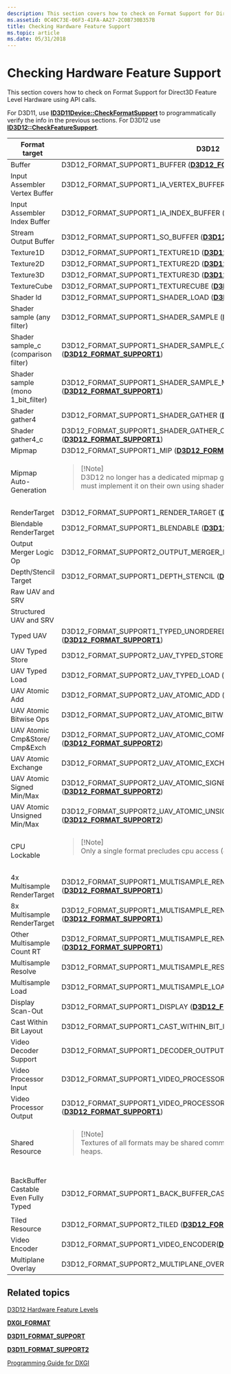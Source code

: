 ```yaml
---
description: This section covers how to check on Format Support for Direct3D Feature Level Hardware using API calls.
ms.assetid: 0C40C73E-06F3-41FA-AA27-2C0B730B357B
title: Checking Hardware Feature Support
ms.topic: article
ms.date: 05/31/2018
---
```


# Checking Hardware Feature Support

This section covers how to check on Format Support for Direct3D Feature Level Hardware using API calls.

For D3D11, use [**ID3D11Device::CheckFormatSupport**](/windows/desktop/api/d3d11/nf-d3d11-id3d11device-checkformatsupport) to programmatically verify the info in the previous sections. For D3D12 use [**ID3D12::CheckFeatureSupport**](/windows/desktop/api/d3d12/nf-d3d12-id3d12device-checkfeaturesupport).



<table>
<colgroup>
<col  />
<col  />
<col  />
</colgroup>
<thead>
<tr class="header">
<th>Format target</th>
<th>D3D12</th>
<th>D3D11</th>
</tr>
</thead>
<tbody>
<tr class="odd">
<td>Buffer</td>
<td>D3D12_FORMAT_SUPPORT1_BUFFER (<a href="/windows/desktop/api/d3d12/ne-d3d12-d3d12_format_support1"><strong>D3D12_FORMAT_SUPPORT1</strong></a>)</td>
<td>D3D11_FORMAT_SUPPORT_BUFFER (<a href="/windows/desktop/api/d3d11/ne-d3d11-d3d11_format_support"><strong>D3D11_FORMAT_SUPPORT</strong></a>)</td>
</tr>
<tr class="even">
<td>Input Assembler Vertex Buffer</td>
<td>D3D12_FORMAT_SUPPORT1_IA_VERTEX_BUFFER (<a href="/windows/desktop/api/d3d12/ne-d3d12-d3d12_format_support1"><strong>D3D12_FORMAT_SUPPORT1</strong></a>)</td>
<td>D3D11_FORMAT_SUPPORT_IA_VERTEX_BUFFER (<a href="/windows/desktop/api/d3d11/ne-d3d11-d3d11_format_support"><strong>D3D11_FORMAT_SUPPORT</strong></a>)</td>
</tr>
<tr class="odd">
<td>Input Assembler Index Buffer</td>
<td>D3D12_FORMAT_SUPPORT1_IA_INDEX_BUFFER (<a href="/windows/desktop/api/d3d12/ne-d3d12-d3d12_format_support1"><strong>D3D12_FORMAT_SUPPORT1</strong></a>)</td>
<td>D3D11_FORMAT_SUPPORT_IA_INDEX_BUFFER (<a href="/windows/desktop/api/d3d11/ne-d3d11-d3d11_format_support"><strong>D3D11_FORMAT_SUPPORT</strong></a>)</td>
</tr>
<tr class="even">
<td>Stream Output Buffer</td>
<td>D3D12_FORMAT_SUPPORT1_SO_BUFFER (<a href="/windows/desktop/api/d3d12/ne-d3d12-d3d12_format_support1"><strong>D3D12_FORMAT_SUPPORT1</strong></a>)</td>
<td>D3D11_FORMAT_SUPPORT_SO_BUFFER (<a href="/windows/desktop/api/d3d11/ne-d3d11-d3d11_format_support"><strong>D3D11_FORMAT_SUPPORT</strong></a>)</td>
</tr>
<tr class="odd">
<td>Texture1D</td>
<td>D3D12_FORMAT_SUPPORT1_TEXTURE1D (<a href="/windows/desktop/api/d3d12/ne-d3d12-d3d12_format_support1"><strong>D3D12_FORMAT_SUPPORT1</strong></a>)</td>
<td>D3D11_FORMAT_SUPPORT_TEXTURE1D (<a href="/windows/desktop/api/d3d11/ne-d3d11-d3d11_format_support"><strong>D3D11_FORMAT_SUPPORT</strong></a>)</td>
</tr>
<tr class="even">
<td>Texture2D</td>
<td>D3D12_FORMAT_SUPPORT1_TEXTURE2D (<a href="/windows/desktop/api/d3d12/ne-d3d12-d3d12_format_support1"><strong>D3D12_FORMAT_SUPPORT1</strong></a>)</td>
<td>D3D11_FORMAT_SUPPORT_TEXTURE2D (<a href="/windows/desktop/api/d3d11/ne-d3d11-d3d11_format_support"><strong>D3D11_FORMAT_SUPPORT</strong></a>)</td>
</tr>
<tr class="odd">
<td>Texture3D</td>
<td>D3D12_FORMAT_SUPPORT1_TEXTURE3D (<a href="/windows/desktop/api/d3d12/ne-d3d12-d3d12_format_support1"><strong>D3D12_FORMAT_SUPPORT1</strong></a>)</td>
<td>D3D11_FORMAT_SUPPORT_TEXTURE3D (<a href="/windows/desktop/api/d3d11/ne-d3d11-d3d11_format_support"><strong>D3D11_FORMAT_SUPPORT</strong></a>)</td>
</tr>
<tr class="even">
<td>TextureCube</td>
<td>D3D12_FORMAT_SUPPORT1_TEXTURECUBE (<a href="/windows/desktop/api/d3d12/ne-d3d12-d3d12_format_support1"><strong>D3D12_FORMAT_SUPPORT1</strong></a>)</td>
<td>D3D11_FORMAT_SUPPORT_TEXTURECUBE (<a href="/windows/desktop/api/d3d11/ne-d3d11-d3d11_format_support"><strong>D3D11_FORMAT_SUPPORT</strong></a>)</td>
</tr>
<tr class="odd">
<td>Shader ld</td>
<td>D3D12_FORMAT_SUPPORT1_SHADER_LOAD (<a href="/windows/desktop/api/d3d12/ne-d3d12-d3d12_format_support1"><strong>D3D12_FORMAT_SUPPORT1</strong></a>)</td>
<td>D3D11_FORMAT_SUPPORT_SHADER_LOAD (<a href="/windows/desktop/api/d3d11/ne-d3d11-d3d11_format_support"><strong>D3D11_FORMAT_SUPPORT</strong></a>)</td>
</tr>
<tr class="even">
<td>Shader sample (any filter)</td>
<td>D3D12_FORMAT_SUPPORT1_SHADER_SAMPLE (<a href="/windows/desktop/api/d3d12/ne-d3d12-d3d12_format_support1"><strong>D3D12_FORMAT_SUPPORT1</strong></a>)</td>
<td>D3D11_FORMAT_SUPPORT_SHADER_SAMPLE (<a href="/windows/desktop/api/d3d11/ne-d3d11-d3d11_format_support"><strong>D3D11_FORMAT_SUPPORT</strong></a>)</td>
</tr>
<tr class="odd">
<td>Shader sample_c (comparison filter)</td>
<td>D3D12_FORMAT_SUPPORT1_SHADER_SAMPLE_COMPARISON (<a href="/windows/desktop/api/d3d12/ne-d3d12-d3d12_format_support1"><strong>D3D12_FORMAT_SUPPORT1</strong></a>)</td>
<td>D3D11_FORMAT_SUPPORT_SHADER_SAMPLE_COMPARISON (<a href="/windows/desktop/api/d3d11/ne-d3d11-d3d11_format_support"><strong>D3D11_FORMAT_SUPPORT</strong></a>)</td>
</tr>
<tr class="even">
<td>Shader sample (mono 1_bit_filter)</td>
<td>D3D12_FORMAT_SUPPORT1_SHADER_SAMPLE_MONO_TEXT (<a href="/windows/desktop/api/d3d12/ne-d3d12-d3d12_format_support1"><strong>D3D12_FORMAT_SUPPORT1</strong></a>)</td>
<td>D3D11_FORMAT_SUPPORT_SHADER_SAMPLE_MONO_TEXT (<a href="/windows/desktop/api/d3d11/ne-d3d11-d3d11_format_support"><strong>D3D11_FORMAT_SUPPORT</strong></a>)</td>
</tr>
<tr class="odd">
<td>Shader gather4</td>
<td>D3D12_FORMAT_SUPPORT1_SHADER_GATHER (<a href="/windows/desktop/api/d3d12/ne-d3d12-d3d12_format_support1"><strong>D3D12_FORMAT_SUPPORT1</strong></a>)</td>
<td>D3D11_FORMAT_SUPPORT_SHADER_GATHER (<a href="/windows/desktop/api/d3d11/ne-d3d11-d3d11_format_support"><strong>D3D11_FORMAT_SUPPORT</strong></a>)</td>
</tr>
<tr class="even">
<td>Shader gather4_c</td>
<td>D3D12_FORMAT_SUPPORT1_SHADER_GATHER_COMPARISON (<a href="/windows/desktop/api/d3d12/ne-d3d12-d3d12_format_support1"><strong>D3D12_FORMAT_SUPPORT1</strong></a>)</td>
<td>D3D11_FORMAT_SUPPORT_SHADER_GATHER_COMPARISON (<a href="/windows/desktop/api/d3d11/ne-d3d11-d3d11_format_support"><strong>D3D11_FORMAT_SUPPORT</strong></a>)</td>
</tr>
<tr class="odd">
<td>Mipmap</td>
<td>D3D12_FORMAT_SUPPORT1_MIP (<a href="/windows/desktop/api/d3d12/ne-d3d12-d3d12_format_support1"><strong>D3D12_FORMAT_SUPPORT1</strong></a>)</td>
<td>D3D11_FORMAT_SUPPORT_MIP (<a href="/windows/desktop/api/d3d11/ne-d3d11-d3d11_format_support"><strong>D3D11_FORMAT_SUPPORT</strong></a>)</td>
</tr>
<tr class="even">
<td>Mipmap Auto-Generation</td>
<td><blockquote>
[!Note]<br />
D3D12 no longer has a dedicated mipmap generation functionality. Applications must implement it on their own using shaders.
</blockquote>
<br/></td>
<td>D3D11_FORMAT_SUPPORT_MIP_AUTOGEN (<a href="/windows/desktop/api/d3d11/ne-d3d11-d3d11_format_support"><strong>D3D11_FORMAT_SUPPORT</strong></a>)</td>
</tr>
<tr class="odd">
<td>RenderTarget</td>
<td>D3D12_FORMAT_SUPPORT1_RENDER_TARGET (<a href="/windows/desktop/api/d3d12/ne-d3d12-d3d12_format_support1"><strong>D3D12_FORMAT_SUPPORT1</strong></a>)</td>
<td>D3D11_FORMAT_SUPPORT_RENDER_TARGET (<a href="/windows/desktop/api/d3d11/ne-d3d11-d3d11_format_support"><strong>D3D11_FORMAT_SUPPORT</strong></a>)</td>
</tr>
<tr class="even">
<td>Blendable RenderTarget</td>
<td>D3D12_FORMAT_SUPPORT1_BLENDABLE (<a href="/windows/desktop/api/d3d12/ne-d3d12-d3d12_format_support1"><strong>D3D12_FORMAT_SUPPORT1</strong></a>)</td>
<td>D3D11_FORMAT_SUPPORT_BLENDABLE (<a href="/windows/desktop/api/d3d11/ne-d3d11-d3d11_format_support"><strong>D3D11_FORMAT_SUPPORT</strong></a>)</td>
</tr>
<tr class="odd">
<td>Output Merger Logic Op</td>
<td>D3D12_FORMAT_SUPPORT2_OUTPUT_MERGER_LOGIC_OP</td>
<td>D3D11_FORMAT_SUPPORT2_OUTPUT_MERGER_LOGIC_OP (<a href="/windows/desktop/api/d3d11/ne-d3d11-d3d11_format_support2"><strong>D3D11_FORMAT_SUPPORT2</strong></a>)</td>
</tr>
<tr class="even">
<td>Depth/Stencil Target</td>
<td>D3D12_FORMAT_SUPPORT1_DEPTH_STENCIL (<a href="/windows/desktop/api/d3d12/ne-d3d12-d3d12_format_support1"><strong>D3D12_FORMAT_SUPPORT1</strong></a>)</td>
<td>D3D11_FORMAT_SUPPORT_DEPTH_STENCIL (<a href="/windows/desktop/api/d3d11/ne-d3d11-d3d11_format_support"><strong>D3D11_FORMAT_SUPPORT</strong></a>)</td>
</tr>
<tr class="odd">
<td>Raw UAV and SRV</td>


</tr>
<tr class="even">
<td>Structured UAV and SRV</td>


</tr>
<tr class="odd">
<td>Typed UAV</td>
<td>D3D12_FORMAT_SUPPORT1_TYPED_UNORDERED_ACCESS_VIEW (<a href="/windows/desktop/api/d3d12/ne-d3d12-d3d12_format_support1"><strong>D3D12_FORMAT_SUPPORT1</strong></a>)</td>
<td>D3D11_FORMAT_SUPPORT_TYPED_UNORDERED_ACCESS_VIEW (<a href="/windows/desktop/api/d3d11/ne-d3d11-d3d11_format_support"><strong>D3D11_FORMAT_SUPPORT</strong></a>)</td>
</tr>
<tr class="even">
<td>UAV Typed Store</td>
<td>D3D12_FORMAT_SUPPORT2_UAV_TYPED_STORE (<a href="/windows/desktop/api/d3d12/ne-d3d12-d3d12_format_support2"><strong>D3D12_FORMAT_SUPPORT2</strong></a>)</td>
<td>D3D11_FORMAT_SUPPORT2_UAV_TYPED_STORE (<a href="/windows/desktop/api/d3d11/ne-d3d11-d3d11_format_support2"><strong>D3D11_FORMAT_SUPPORT2</strong></a>)</td>
</tr>
<tr class="odd">
<td>UAV Typed Load</td>
<td>D3D12_FORMAT_SUPPORT2_UAV_TYPED_LOAD (<a href="/windows/desktop/api/d3d12/ne-d3d12-d3d12_format_support2"><strong>D3D12_FORMAT_SUPPORT2</strong></a>)</td>
<td>D3D11_FORMAT_SUPPORT2_UAV_TYPED_LOAD (<a href="/windows/desktop/api/d3d11/ne-d3d11-d3d11_format_support2"><strong>D3D11_FORMAT_SUPPORT2</strong></a>)</td>
</tr>
<tr class="even">
<td>UAV Atomic Add</td>
<td>D3D12_FORMAT_SUPPORT2_UAV_ATOMIC_ADD (<a href="/windows/desktop/api/d3d12/ne-d3d12-d3d12_format_support2"><strong>D3D12_FORMAT_SUPPORT2</strong></a>)</td>
<td>D3D11_FORMAT_SUPPORT2_UAV_ATOMIC_ADD (<a href="/windows/desktop/api/d3d11/ne-d3d11-d3d11_format_support2"><strong>D3D11_FORMAT_SUPPORT2</strong></a>)</td>
</tr>
<tr class="odd">
<td>UAV Atomic Bitwise Ops</td>
<td>D3D12_FORMAT_SUPPORT2_UAV_ATOMIC_BITWISE_OPS (<a href="/windows/desktop/api/d3d12/ne-d3d12-d3d12_format_support2"><strong>D3D12_FORMAT_SUPPORT2</strong></a>)</td>
<td>D3D11_FORMAT_SUPPORT2_UAV_ATOMIC_BITWISE_OPS (<a href="/windows/desktop/api/d3d11/ne-d3d11-d3d11_format_support2"><strong>D3D11_FORMAT_SUPPORT2</strong></a>)</td>
</tr>
<tr class="even">
<td>UAV Atomic Cmp&Store/ Cmp&Exch</td>
<td>D3D12_FORMAT_SUPPORT2_UAV_ATOMIC_COMPARE_STORE_OR_COMPARE_EXCHANGE (<a href="/windows/desktop/api/d3d12/ne-d3d12-d3d12_format_support2"><strong>D3D12_FORMAT_SUPPORT2</strong></a>)</td>
<td>D3D11_FORMAT_SUPPORT2_UAV_ATOMIC_COMPARE_STORE_OR_COMPARE_EXCHANGE (<a href="/windows/desktop/api/d3d11/ne-d3d11-d3d11_format_support2"><strong>D3D11_FORMAT_SUPPORT2</strong></a>)</td>
</tr>
<tr class="odd">
<td>UAV Atomic Exchange</td>
<td>D3D12_FORMAT_SUPPORT2_UAV_ATOMIC_EXCHANGE (<a href="/windows/desktop/api/d3d12/ne-d3d12-d3d12_format_support2"><strong>D3D12_FORMAT_SUPPORT2</strong></a>)</td>
<td>D3D11_FORMAT_SUPPORT2_UAV_ATOMIC_EXCHANGE (<a href="/windows/desktop/api/d3d11/ne-d3d11-d3d11_format_support2"><strong>D3D11_FORMAT_SUPPORT2</strong></a>)</td>
</tr>
<tr class="even">
<td>UAV Atomic Signed Min/Max</td>
<td>D3D12_FORMAT_SUPPORT2_UAV_ATOMIC_SIGNED_MIN_OR_MAX (<a href="/windows/desktop/api/d3d12/ne-d3d12-d3d12_format_support2"><strong>D3D12_FORMAT_SUPPORT2</strong></a>)</td>
<td>D3D11_FORMAT_SUPPORT2_UAV_ATOMIC_SIGNED_MIN_OR_MAX (<a href="/windows/desktop/api/d3d11/ne-d3d11-d3d11_format_support2"><strong>D3D11_FORMAT_SUPPORT2</strong></a>)</td>
</tr>
<tr class="odd">
<td>UAV Atomic Unsigned Min/Max</td>
<td>D3D12_FORMAT_SUPPORT2_UAV_ATOMIC_UNSIGNED_MIN_OR_MAX (<a href="/windows/desktop/api/d3d12/ne-d3d12-d3d12_format_support2"><strong>D3D12_FORMAT_SUPPORT2</strong></a>)</td>
<td>D3D11_FORMAT_SUPPORT2_UAV_ATOMIC_UNSIGNED_MIN_OR_MAX (<a href="/windows/desktop/api/d3d11/ne-d3d11-d3d11_format_support2"><strong>D3D11_FORMAT_SUPPORT2</strong></a>)</td>
</tr>
<tr class="even">
<td>CPU Lockable</td>
<td><blockquote>
[!Note]<br />
Only a single format precludes cpu access (420_OPAQUE).
</blockquote>
<br/></td>
<td>D3D11_FORMAT_SUPPORT_CPU_LOCKABLE (<a href="/windows/desktop/api/d3d11/ne-d3d11-d3d11_format_support"><strong>D3D11_FORMAT_SUPPORT</strong></a>)</td>
</tr>
<tr class="odd">
<td>4x Multisample RenderTarget</td>
<td>D3D12_FORMAT_SUPPORT1_MULTISAMPLE_RENDERTARGET (<a href="/windows/desktop/api/d3d12/ne-d3d12-d3d12_format_support1"><strong>D3D12_FORMAT_SUPPORT1</strong></a>)</td>
<td>D3D11_FORMAT_SUPPORT_MULTISAMPLE_RENDERTARGET (<a href="/windows/desktop/api/d3d11/ne-d3d11-d3d11_format_support"><strong>D3D11_FORMAT_SUPPORT</strong></a>)</td>
</tr>
<tr class="even">
<td>8x Multisample RenderTarget</td>
<td>D3D12_FORMAT_SUPPORT1_MULTISAMPLE_RENDERTARGET (<a href="/windows/desktop/api/d3d12/ne-d3d12-d3d12_format_support1"><strong>D3D12_FORMAT_SUPPORT1</strong></a>)</td>
<td>D3D11_FORMAT_SUPPORT_MULTISAMPLE_RENDERTARGET (<a href="/windows/desktop/api/d3d11/ne-d3d11-d3d11_format_support"><strong>D3D11_FORMAT_SUPPORT</strong></a>)</td>
</tr>
<tr class="odd">
<td>Other Multisample Count RT</td>
<td>D3D12_FORMAT_SUPPORT1_MULTISAMPLE_RENDERTARGET (<a href="/windows/desktop/api/d3d12/ne-d3d12-d3d12_format_support1"><strong>D3D12_FORMAT_SUPPORT1</strong></a>)</td>
<td>D3D11_FORMAT_SUPPORT_MULTISAMPLE_RENDERTARGET (<a href="/windows/desktop/api/d3d11/ne-d3d11-d3d11_format_support"><strong>D3D11_FORMAT_SUPPORT</strong></a>)</td>
</tr>
<tr class="even">
<td>Multisample Resolve</td>
<td>D3D12_FORMAT_SUPPORT1_MULTISAMPLE_RESOLVE (<a href="/windows/desktop/api/d3d12/ne-d3d12-d3d12_format_support1"><strong>D3D12_FORMAT_SUPPORT1</strong></a>)</td>
<td>D3D11_FORMAT_SUPPORT_MULTISAMPLE_RESOLVE (<a href="/windows/desktop/api/d3d11/ne-d3d11-d3d11_format_support"><strong>D3D11_FORMAT_SUPPORT</strong></a>)</td>
</tr>
<tr class="odd">
<td>Multisample Load</td>
<td>D3D12_FORMAT_SUPPORT1_MULTISAMPLE_LOAD (<a href="/windows/desktop/api/d3d12/ne-d3d12-d3d12_format_support1"><strong>D3D12_FORMAT_SUPPORT1</strong></a>)</td>
<td>D3D11_FORMAT_SUPPORT_MULTISAMPLE_LOAD (<a href="/windows/desktop/api/d3d11/ne-d3d11-d3d11_format_support"><strong>D3D11_FORMAT_SUPPORT</strong></a>)</td>
</tr>
<tr class="even">
<td>Display Scan-Out</td>
<td>D3D12_FORMAT_SUPPORT1_DISPLAY (<a href="/windows/desktop/api/d3d12/ne-d3d12-d3d12_format_support1"><strong>D3D12_FORMAT_SUPPORT1</strong></a>)</td>
<td>D3D11_FORMAT_SUPPORT_DISPLAY (<a href="/windows/desktop/api/d3d11/ne-d3d11-d3d11_format_support"><strong>D3D11_FORMAT_SUPPORT</strong></a>)</td>
</tr>
<tr class="odd">
<td>Cast Within Bit Layout</td>
<td>D3D12_FORMAT_SUPPORT1_CAST_WITHIN_BIT_LAYOUT (<a href="/windows/desktop/api/d3d12/ne-d3d12-d3d12_format_support1"><strong>D3D12_FORMAT_SUPPORT1</strong></a>)</td>
<td>D3D11_FORMAT_SUPPORT_CAST_WITHIN_BIT_LAYOUT (<a href="/windows/desktop/api/d3d11/ne-d3d11-d3d11_format_support"><strong>D3D11_FORMAT_SUPPORT</strong></a>)</td>
</tr>
<tr class="even">
<td>Video Decoder Support</td>
<td>D3D12_FORMAT_SUPPORT1_DECODER_OUTPUT (<a href="/windows/desktop/api/d3d12/ne-d3d12-d3d12_format_support1"><strong>D3D12_FORMAT_SUPPORT1</strong></a>)</td>
<td>D3D11_FORMAT_SUPPORT_DECODER_OUTPUT (<a href="/windows/desktop/api/d3d11/ne-d3d11-d3d11_format_support"><strong>D3D11_FORMAT_SUPPORT</strong></a>)</td>
</tr>
<tr class="odd">
<td>Video Processor Input</td>
<td>D3D12_FORMAT_SUPPORT1_VIDEO_PROCESSOR_INPUT (<a href="/windows/desktop/api/d3d12/ne-d3d12-d3d12_format_support1"><strong>D3D12_FORMAT_SUPPORT1</strong></a>)</td>
<td>D3D11_FORMAT_SUPPORT_VIDEO_PROCESSOR_INPUT (<a href="/windows/desktop/api/d3d11/ne-d3d11-d3d11_format_support"><strong>D3D11_FORMAT_SUPPORT</strong></a>)</td>
</tr>
<tr class="even">
<td>Video Processor Output</td>
<td>D3D12_FORMAT_SUPPORT1_VIDEO_PROCESSOR_OUTPUT (<a href="/windows/desktop/api/d3d12/ne-d3d12-d3d12_format_support1"><strong>D3D12_FORMAT_SUPPORT1</strong></a>)</td>
<td>D3D11_FORMAT_SUPPORT_VIDEO_PROCESSOR_OUTPUT (<a href="/windows/desktop/api/d3d11/ne-d3d11-d3d11_format_support"><strong>D3D11_FORMAT_SUPPORT</strong></a>)</td>
</tr>
<tr class="odd">
<td>Shared Resource</td>
<td><blockquote>
[!Note]<br />
Textures of all formats may be shared committed resources or be placed in shared heaps.
</blockquote>
<br/></td>
<td>D3D11_FORMAT_SUPPORT2_SHAREABLE (<a href="/windows/desktop/api/d3d11/ne-d3d11-d3d11_format_support2"><strong>D3D11_FORMAT_SUPPORT2</strong></a>)</td>
</tr>
<tr class="even">
<td>BackBuffer Castable Even Fully Typed</td>
<td>D3D12_FORMAT_SUPPORT1_BACK_BUFFER_CAST (<a href="/windows/desktop/api/d3d12/ne-d3d12-d3d12_format_support1"><strong>D3D12_FORMAT_SUPPORT1</strong></a>)</td>
<td><blockquote>
[!Note]<br />
No API available.
</blockquote>
<br/></td>
</tr>
<tr class="odd">
<td>Tiled Resource</td>
<td>D3D12_FORMAT_SUPPORT2_TILED (<a href="/windows/desktop/api/d3d12/ne-d3d12-d3d12_format_support2"><strong>D3D12_FORMAT_SUPPORT2</strong></a>)</td>
<td>D3D11_FORMAT_SUPPORT2_TILED (<a href="/windows/desktop/api/d3d11/ne-d3d11-d3d11_format_support2"><strong>D3D11_FORMAT_SUPPORT2</strong></a>)</td>
</tr>
<tr class="even">
<td>Video Encoder</td>
<td>D3D12_FORMAT_SUPPORT1_VIDEO_ENCODER(<a href="/windows/desktop/api/d3d12/ne-d3d12-d3d12_format_support1"><strong>D3D12_FORMAT_SUPPORT1</strong></a>)</td>
<td>D3D11_FORMAT_SUPPORT_VIDEO_ENCODER (<a href="/windows/desktop/api/d3d11/ne-d3d11-d3d11_format_support"><strong>D3D11_FORMAT_SUPPORT</strong></a>)</td>
</tr>
<tr class="odd">
<td>Multiplane Overlay</td>
<td>D3D12_FORMAT_SUPPORT2_MULTIPLANE_OVERLAY (<a href="/windows/desktop/api/d3d12/ne-d3d12-d3d12_format_support2"><strong>D3D12_FORMAT_SUPPORT2</strong></a>)</td>
<td>D3D11_FORMAT_SUPPORT2_MULTIPLANE_OVERLAY (<a href="/windows/desktop/api/d3d11/ne-d3d11-d3d11_format_support2"><strong>D3D11_FORMAT_SUPPORT2</strong></a>)</td>
</tr>
</tbody>
</table>



 

## Related topics

<dl> <dt>

[D3D12 Hardware Feature Levels](/windows/desktop/direct3d12/hardware-feature-levels)
</dt> <dt>

[**DXGI\_FORMAT**](/windows/desktop/api/dxgiformat/ne-dxgiformat-dxgi_format)
</dt> <dt>

[**D3D11\_FORMAT\_SUPPORT**](/windows/desktop/api/d3d11/ne-d3d11-d3d11_format_support)
</dt> <dt>

[**D3D11\_FORMAT\_SUPPORT2**](/windows/desktop/api/d3d11/ne-d3d11-d3d11_format_support2)
</dt> <dt>

[Programming Guide for DXGI](dx-graphics-dxgi-overviews.md)
</dt> </dl>


